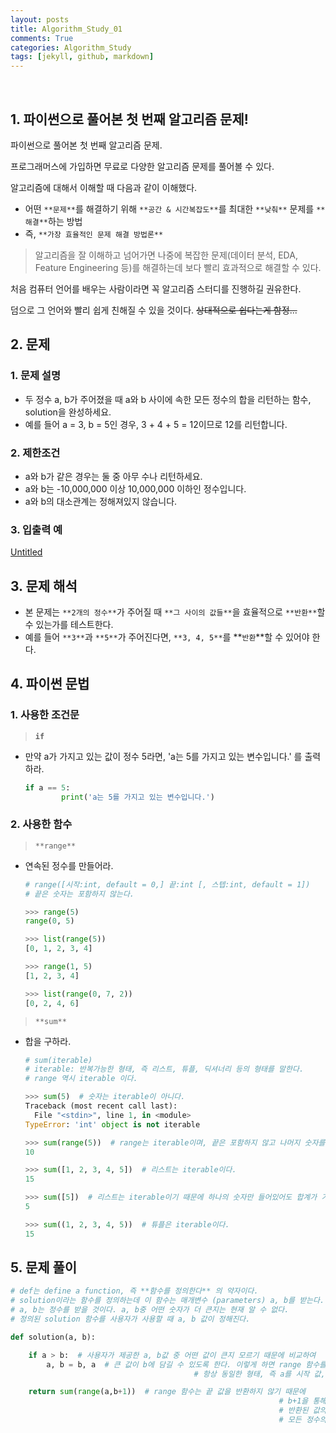 ```yaml
---
layout: posts
title: Algorithm_Study_01
comments: True
categories: Algorithm_Study
tags: [jekyll, github, markdown]
---
```


<br>

## 1. 파이썬으로 풀어본 **첫 번째 알고리즘 문제!**

파이썬으로 풀어본 첫 번째 알고리즘 문제.

프로그래머스에 가입하면 무료로 다양한 알고리즘 문제를 풀어볼 수 있다.

알고리즘에 대해서 이해할 때 다음과 같이 이해했다.

- 어떤 `**문제**`를 해결하기 위해 `**공간 & 시간복잡도**`를 최대한 `**낮춰**` 문제를 `**해결**`하는 방법
- 즉, `**가장 효율적인 문제 해결 방법론**`

> 알고리즘을 잘 이해하고 넘어가면 나중에 복잡한 문제(데이터 분석, EDA, Feature Engineering 등)를 해결하는데 보다 빨리 효과적으로 해결할 수 있다.

처음 컴퓨터 언어를 배우는 사람이라면 꼭 알고리즘 스터디를 진행하길 권유한다.

덤으로 그 언어와 빨리 쉽게 친해질 수 있을 것이다. ~~상대적으로 쉽다는게 함정...~~

## 2. 문제

### 1. 문제 설명

- 두 정수 a, b가 주어졌을 때 a와 b 사이에 속한 모든 정수의 합을 리턴하는 함수, solution을 완성하세요.
- 예를 들어 a = 3, b = 5인 경우, 3 + 4 + 5 = 12이므로 12를 리턴합니다.

### 2. 제한조건

- a와 b가 같은 경우는 둘 중 아무 수나 리턴하세요.
- a와 b는 -10,000,000 이상 10,000,000 이하인 정수입니다.
- a와 b의 대소관계는 정해져있지 않습니다.

### 3. 입출력 예

[Untitled](https://www.notion.so/efb2697703bc41e3b81acf46b6e70bf2)

## 3. 문제 해석

- 본 문제는 `**2개의 정수**`가 주어질 때 `**그 사이의 값들**`을 효율적으로 `**반환**`할 수 있는가를 테스트한다.
- 예를 들어 `**3**`과 `**5**`가 주어진다면, `**3, 4, 5**`를 **`반환`**할 수 있어야 한다.



## 4. 파이썬 문법

### 1. 사용한 조건문

> **`if`**

- 만약 a가 가지고 있는 값이 정수 5라면, 'a는 5를 가지고 있는 변수입니다.' 를 출력하라.

    ```python
    if a == 5:
    		print('a는 5를 가지고 있는 변수입니다.')
    ```

### 2. 사용한 함수

> `**range**`

- 연속된 정수를 만들어라.

    ```python
    # range([시작:int, default = 0,] 끝:int [, 스텝:int, default = 1])
    # 끝은 숫자는 포함하지 않는다.

    >>> range(5)
    range(0, 5)

    >>> list(range(5))
    [0, 1, 2, 3, 4]

    >>> range(1, 5)
    [1, 2, 3, 4]

    >>> list(range(0, 7, 2))
    [0, 2, 4, 6]
    ```

> `**sum**`

- 합을 구하라.

    ```python
    # sum(iterable)
    # iterable: 반복가능한 형태, 즉 리스트, 튜플, 딕셔너리 등의 형태를 말한다.
    # range 역시 iterable 이다.

    >>> sum(5)  # 숫자는 iterable이 아니다.
    Traceback (most recent call last):
      File "<stdin>", line 1, in <module>
    TypeError: 'int' object is not iterable

    >>> sum(range(5))  # range는 iterable이며, 끝은 포함하지 않고 나머지 숫자를 반환한다.
    10

    >>> sum([1, 2, 3, 4, 5])  # 리스트는 iterable이다.
    15

    >>> sum([5])  # 리스트는 iterable이기 때문에 하나의 숫자만 들어있어도 합계가 가능하다.
    5

    >>> sum((1, 2, 3, 4, 5))  # 튜플은 iterable이다.
    15
    ```

## 5. 문제 풀이

```python
# def는 define a function, 즉 **함수를 정의한다** 의 약자이다.
# solution이라는 함수를 정의하는데 이 함수는 매개변수 (parameters) a, b를 받는다.
# a, b는 정수를 받을 것이다. a, b중 어떤 숫자가 더 큰지는 현재 알 수 없다.
# 정의된 solution 함수를 사용자가 사용할 때 a, b 값이 정해진다.

def solution(a, b):

    if a > b:  # 사용자가 제공한 a, b값 중 어떤 값이 큰지 모르기 때문에 비교하여
        a, b = b, a  # 큰 값이 b에 담길 수 있도록 한다. 이렇게 하면 range 함수를 사용할 때
										 # 항상 동일한 형태, 즉 a를 시작 값, b를 끝 값으로 사용할 수 있다.

    return sum(range(a,b+1))  # range 함수는 끝 값을 반환하지 않기 때문에
															# b+1을 통해 끝 값도 포함하여 반환해주자.
															# 반환된 값의 합을 구하면 두 정수 사이의
															# 모든 정수의 합을 구할 수 있다.
```
